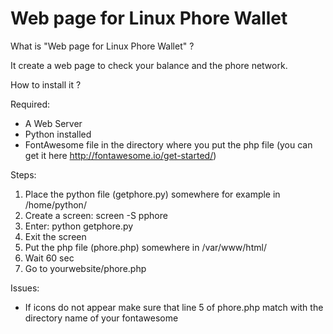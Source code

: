 # Web page for Linux Phore Wallet

What is "Web page for Linux Phore Wallet" ?

It create a web page to check your balance and the phore network.


How to install it ?

Required:
- A Web Server
- Python installed
- FontAwesome file in the directory where you put the php file (you can get it here http://fontawesome.io/get-started/)

Steps:
1) Place the python file (getphore.py) somewhere for example in /home/python/
2) Create a screen:  screen -S pphore
3) Enter: python getphore.py
4) Exit the screen 
5) Put the php file (phore.php) somewhere in /var/www/html/
6) Wait 60 sec
7) Go to yourwebsite/phore.php



Issues:
- If icons do not appear make sure that line 5 of phore.php match with the directory name of your fontawesome 


